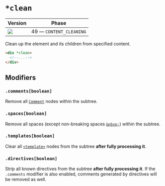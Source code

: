 # `*clean`

| Version                                | Phase                   |
| -------------------------------------- | ----------------------- |
| ![](https://jsr.io/badges/@mizu/clean) | 49 — `CONTENT_CLEANING` |

Clean up the element and its children from specified content.

```html
<div *clean>
  <!--...-->
</div>
```

## Modifiers

### `.comments[boolean]`

Remove all [`Comment`](https://developer.mozilla.org/docs/Web/API/Comment) nodes within the subtree.

### `.spaces[boolean]`

Remove all spaces (except non-breaking spaces [`&nbsp;`](https://developer.mozilla.org/docs/Glossary/Character_reference)) within the subtree.

### `.templates[boolean]`

Clear all [`<template>`](https://developer.mozilla.org/docs/Web/HTML/Element/template) nodes from the subtree **after fully processing it**.

### `.directives[boolean]`

Strip all known directives from the subtree **after fully processing it**. If the `.comments` modifier is also enabled, comments generated by directives will be removed as well.
